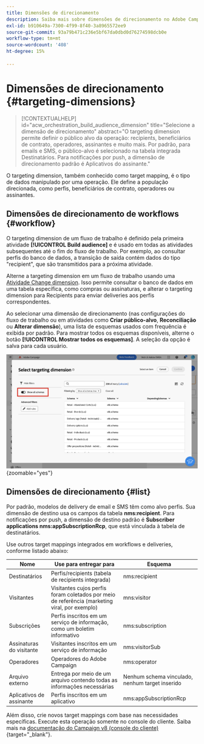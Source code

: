 ```yaml
---
title: Dimensões de direcionamento
description: Saiba mais sobre dimensões de direcionamento no Adobe Campaign Web
exl-id: b910649a-7300-4f99-8f40-3a8965572ee9
source-git-commit: 93a79b471c236e5bf67da0dbd0d76274598dcb0e
workflow-type: tm+mt
source-wordcount: '408'
ht-degree: 15%

---
```


# Dimensões de direcionamento {#targeting-dimensions}

>[!CONTEXTUALHELP]
>id="acw_orchestration_build_audience_dimension"
>title="Selecione a dimensão de direcionamento"
>abstract="O targeting dimension permite definir o público alvo da operação: recipients, beneficiários de contrato, operadores, assinantes e muito mais. Por padrão, para emails e SMS, o público-alvo é selecionado na tabela integrada Destinatários. Para notificações por push, a dimensão de direcionamento padrão é Aplicativos do assinante."

O targeting dimension, também conhecido como target mapping, é o tipo de dados manipulado por uma operação. Ele define a população direcionada, como perfis, beneficiários de contrato, operadores ou assinantes.

## Dimensões de direcionamento de workflows {#workflow}

O targeting dimension de um fluxo de trabalho é definido pela primeira atividade **[!UICONTROL Build audience]** e é usado em todas as atividades subsequentes até o fim do fluxo de trabalho. Por exemplo, ao consultar perfis do banco de dados, a transição de saída contém dados do tipo &quot;recipient&quot;, que são transmitidos para a próxima atividade.

Alterne a targeting dimension em um fluxo de trabalho usando uma [Atividade Change dimension](../workflows/activities/change-dimension.md). Isso permite consultar o banco de dados em uma tabela específica, como compras ou assinaturas, e alterar o targeting dimension para Recipients para enviar deliveries aos perfis correspondentes.

Ao selecionar uma dimensão de direcionamento (nas configurações do fluxo de trabalho ou em atividades como **Criar público-alvo**, **Reconciliação** ou **Alterar dimensão**), uma lista de esquemas usados com frequência é exibida por padrão. Para mostrar todos os esquemas disponíveis, alterne o botão **[!UICONTROL Mostrar todos os esquemas]**. A seleção da opção é salva para cada usuário.

![Captura de tela mostrando a interface da dimensão de direcionamento com o botão &quot;Mostrar todos os esquemas&quot; habilitado.](assets/targeting-dimension-show-all.png){zoomable="yes"}

## Dimensões de direcionamento {#list}

Por padrão, modelos de delivery de email e SMS têm como alvo perfis. Sua dimensão de destino usa os campos da tabela **nms:recipient**. Para notificações por push, a dimensão de destino padrão é **Subscriber applications nms:appSubscriptionRcp**, que está vinculada à tabela de destinatários.

Use outros target mappings integrados em workflows e deliveries, conforme listado abaixo:

| Nome | Use para entregar para | Esquema |
|-----------------------|-------------------------------------------------------|-------------------------|
| Destinatários | Perfis/recipients (tabela de recipients integrada) | nms:recipient |
| Visitantes | Visitantes cujos perfis foram coletados por meio de referência (marketing viral, por exemplo) | mns:visitor |
| Subscrições | Perfis inscritos em um serviço de informação, como um boletim informativo | nms:subscription |
| Assinaturas do visitante | Visitantes inscritos em um serviço de informação | nms:visitorSub |
| Operadores | Operadores do Adobe Campaign | nms:operator |
| Arquivo externo | Entrega por meio de um arquivo contendo todas as informações necessárias | Nenhum schema vinculado, nenhum target inserido |
| Aplicativos de assinante | Perfis inscritos em um aplicativo | nms:appSubscriptionRcp |

Além disso, crie novos target mappings com base nas necessidades específicas. Execute esta operação somente no console do cliente. Saiba mais na [documentação do Campaign v8 (console do cliente)](https://experienceleague.adobe.com/docs/campaign/campaign-v8/audience/add-profiles/target-mappings.html?lang=pt-BR#new-mapping){target="_blank"}.